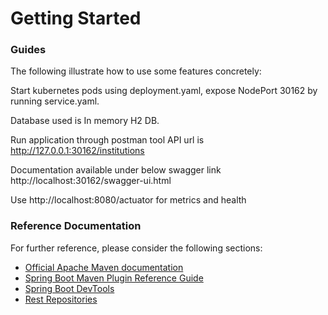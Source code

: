 # Getting Started


### Guides
The following illustrate how to use some features concretely:


Start kubernetes pods using deployment.yaml, expose NodePort 30162 by running service.yaml.

Database used is In memory H2 DB.

Run application through postman tool
API url is http://127.0.0.1:30162/institutions

Documentation available under below swagger link
http://localhost:30162/swagger-ui.html

Use http://localhost:8080/actuator for metrics and health






### Reference Documentation
For further reference, please consider the following sections:

* [Official Apache Maven documentation](https://maven.apache.org/guides/index.html)
* [Spring Boot Maven Plugin Reference Guide](https://docs.spring.io/spring-boot/docs/2.2.2.RELEASE/maven-plugin/)
* [Spring Boot DevTools](https://docs.spring.io/spring-boot/docs/2.2.2.RELEASE/reference/htmlsingle/#using-boot-devtools)
* [Rest Repositories](https://docs.spring.io/spring-boot/docs/2.2.2.RELEASE/reference/htmlsingle/#howto-use-exposing-spring-data-repositories-rest-endpoint)
